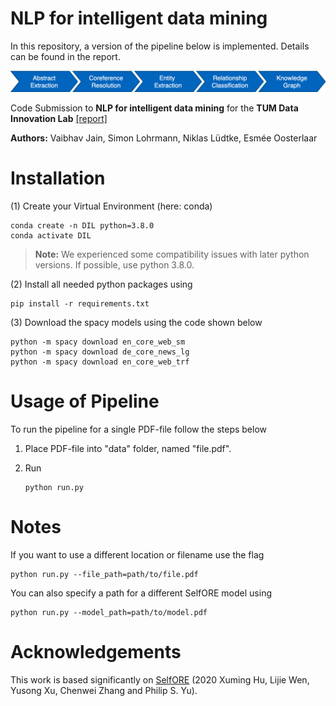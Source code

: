 # NLP for intelligent data mining

In this repository, a version of the pipeline below is implemented. Details can be found in the report.


<img src="docs/pipeline.png" alt="Visualization of pipeline" width=700/>

Code Submission to **NLP for intelligent data mining** for the **TUM Data Innovation Lab** [\[report\]](docs/DIL_Final_Report.pdf)

**Authors:** Vaibhav Jain, Simon Lohrmann, Niklas Lüdtke, Esmée Oosterlaar

# Installation

(1) Create your Virtual Environment (here: conda)

    conda create -n DIL python=3.8.0
    conda activate DIL

> **Note:** We experienced some compatibility issues with later python versions. If possible, use python 3.8.0.


(2) Install all needed python packages using

    pip install -r requirements.txt

(3) Download the spacy models using the code shown below

    python -m spacy download en_core_web_sm
    python -m spacy download de_core_news_lg
    python -m spacy download en_core_web_trf


# Usage of Pipeline

To run the pipeline for a single PDF-file follow the steps below

1. Place PDF-file into "data" folder, named "file.pdf".

2. Run 
    ```
    python run.py
    ```

# Notes

If you want to use a different location or filename use the flag

```
python run.py --file_path=path/to/file.pdf
```

You can also specify a path for a different SelfORE model using

    python run.py --model_path=path/to/model.pdf

# Acknowledgements

This work is based significantly on [SelfORE](https://github.com/THU-BPM/SelfORE) (2020 Xuming Hu, Lijie Wen, Yusong Xu, Chenwei Zhang and Philip S. Yu). 
